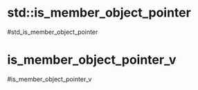 # std::is_member_object_pointer
#std_is_member_object_pointer




# is_member_object_pointer_v
#is_member_object_pointer_v 




